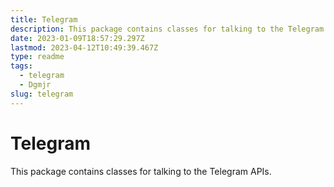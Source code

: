 ```yaml
---
title: Telegram
description: This package contains classes for talking to the Telegram APIs.
date: 2023-01-09T18:57:29.297Z
lastmod: 2023-04-12T10:49:39.467Z
type: readme
tags:
  - telegram
  - Dgmjr
slug: telegram
---
```


# Telegram

This package contains classes for talking to the Telegram APIs.
